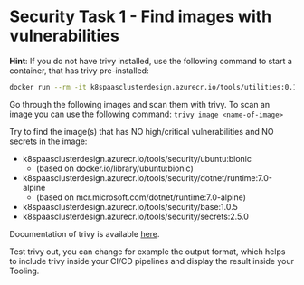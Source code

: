 # Security Task 1 - Find images with vulnerabilities

__Hint__: If you do not have trivy installed, use the following command to start a container, that has trivy pre-installed:

```bash
docker run --rm -it k8spaasclusterdesign.azurecr.io/tools/utilities:0.1.0
```

Go through the following images and scan them with trivy. To scan an image you can use the following command: `trivy image <name-of-image>`

Try to find the image(s) that has NO high/critical vulnerabilities and NO secrets in the image:
- k8spaasclusterdesign.azurecr.io/tools/security/ubuntu:bionic
  - (based on docker.io/library/ubuntu:bionic)
- k8spaasclusterdesign.azurecr.io/tools/security/dotnet/runtime:7.0-alpine
  - (based on mcr.microsoft.com/dotnet/runtime:7.0-alpine)
- k8spaasclusterdesign.azurecr.io/tools/security/base:1.0.5
- k8spaasclusterdesign.azurecr.io/tools/security/secrets:2.5.0

Documentation of trivy is available [here](https://aquasecurity.github.io/trivy/v0.42/docs/).

Test trivy out, you can change for example the output format, which helps to include trivy inside your CI/CD pipelines and display the result inside your Tooling.